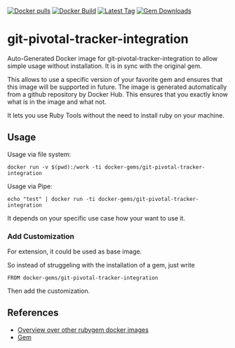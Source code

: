 [![Docker pulls](https://img.shields.io/docker/pulls/rubygem/git-pivotal-tracker-integration.svg)](https://hub.docker.com/r/rubygem/git-pivotal-tracker-integration/)
[![Docker Build](https://img.shields.io/docker/automated/rubygem/git-pivotal-tracker-integration.svg)](https://hub.docker.com/r/rubygem/git-pivotal-tracker-integration/)
[![Latest Tag](https://img.shields.io/github/tag/docker-rubygem/git-pivotal-tracker-integration.svg)](https://hub.docker.com/r/rubygem/git-pivotal-tracker-integration/)
[![Gem Downloads](https://img.shields.io/gem/dt/git-pivotal-tracker-integration.svg)](https://rubygems.org/gems/git-pivotal-tracker-integration/)
# git-pivotal-tracker-integration

Auto-Generated Docker image for git-pivotal-tracker-integration to allow simple usage without installation.
It is in sync with the original gem.

This allows to use a specific version of your favorite gem and ensures that this image will be supported in future.
The image is generated automatically from a github repository by Docker Hub.
This ensures that you exactly know what is in the image and what not.

It lets you use Ruby Tools without the need to install ruby on your machine.

## Usage

Usage via file system:

`docker run -v $(pwd):/work -ti docker-gems/git-pivotal-tracker-integration`

Usage via Pipe:

`echo "test" | docker run -ti docker-gems/git-pivotal-tracker-integration`

It depends on your specific use case how your want to use it.

### Add Customization

For extension, it could be used as base image.

So instead of struggeling with the installation of a gem, just write

`FROM docker-gems/git-pivotal-tracker-integration`

Then add the customization.

## References

 - [Overview over other rubygem docker images](https://github.com/thinkbot/docker-rubygem)
 - [Gem](https://rubygems.org/gems/git-pivotal-tracker-integration/)
